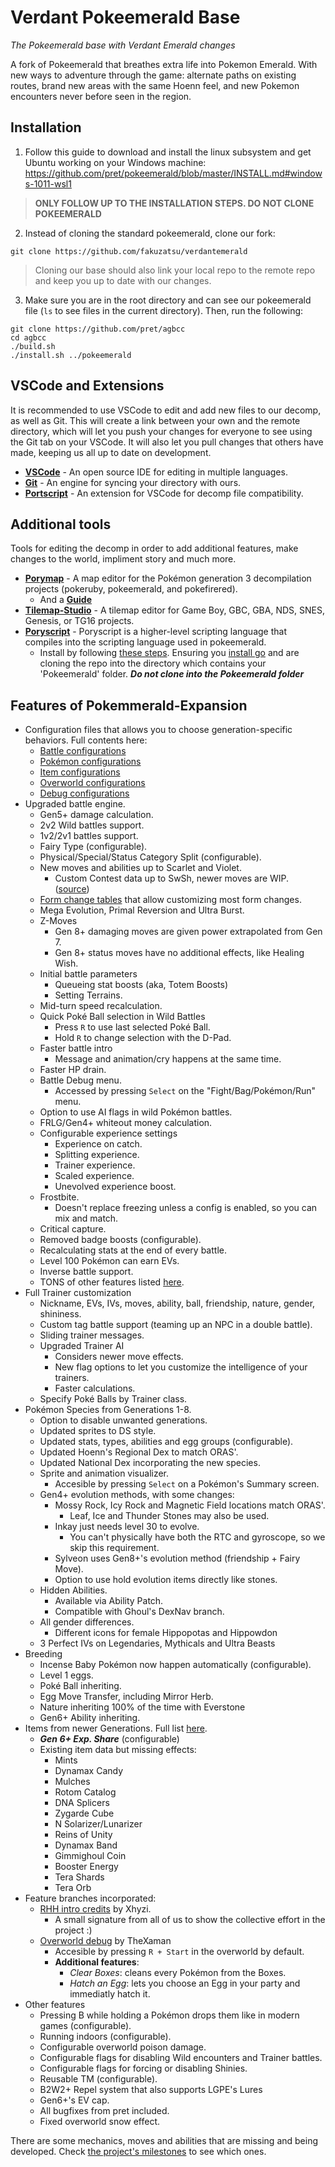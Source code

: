 # Verdant Pokeemerald Base
*The Pokeemerald base with Verdant Emerald changes*

A fork of Pokeemerald that breathes extra life into Pokemon Emerald. With new ways to adventure through the game: alternate paths on existing routes, brand new areas with the same Hoenn feel, and new Pokemon encounters never before seen in the region.

## Installation

1. Follow this guide to download and install the linux subsystem and get Ubuntu working on your Windows machine: https://github.com/pret/pokeemerald/blob/master/INSTALL.md#windows-1011-wsl1

> **ONLY FOLLOW UP TO THE INSTALLATION STEPS. DO NOT CLONE POKEEMERALD**

2. Instead of cloning the standard pokeemerald, clone our fork:

```
git clone https://github.com/fakuzatsu/verdantemerald
```

> Cloning our base should also link your local repo to the remote repo and keep you up to date with our changes.

3. Make sure you are in the root directory and can see our pokeemerald file (`ls` to see files in the current directory). Then, run the following:

```
git clone https://github.com/pret/agbcc
cd agbcc
./build.sh
./install.sh ../pokeemerald
```

## VSCode and Extensions

It is recommended to use VSCode to edit and add new files to our decomp, as well as Git. This will create a link between your own and the remote directory, which will let you push your changes for everyone to see using the Git tab on your VSCode. It will also let you pull changes that others have made, keeping us all up to date on development.

- [**VSCode**](https://code.visualstudio.com/) - An open source IDE for editing in multiple languages.
- [**Git**](https://git-scm.com/downloads) - An engine for syncing your directory with ours.
- [**Portscript**](https://marketplace.visualstudio.com/items?itemName=karathan.poryscript) - An extension for VSCode for decomp file compatibility.

## Additional tools

Tools for editing the decomp in order to add additional features, make changes to the world, impliment story and much more.

- [**Porymap**](https://github.com/huderlem/porymap) - A map editor for the Pokémon generation 3 decompilation projects (pokeruby, pokeemerald, and pokefirered).
    - And a [**Guide**](https://huderlem.github.io/porymap/)
- [**Tilemap-Studio**](https://github.com/Rangi42/tilemap-studio) - A tilemap editor for Game Boy, GBC, GBA, NDS, SNES, Genesis, or TG16 projects.
- [**Poryscript**](https://github.com/huderlem/poryscript) - Poryscript is a higher-level scripting language that compiles into the scripting language used in pokeemerald.
    - Install by following [these steps](https://github.com/huderlem/poryscript#local-development). Ensuring you [install go](http://golang.org/) and are cloning the repo into the directory which contains your 'Pokeemerald' folder. ***Do not clone into the Pokeemerald folder***

## Features of Pokemmerald-Expansion

- Configuration files that allows you to choose generation-specific behaviors. Full contents here:
    - [Battle configurations](/include/config/battle.h)
    - [Pokémon configurations](/include/config/pokemon.h)
    - [Item configurations](/include/config/item.h)
    - [Overworld configurations](/include/config/overworld.h)
    - [Debug configurations](/include/config/debug.h)
- Upgraded battle engine.
    - Gen5+ damage calculation.
    - 2v2 Wild battles support.
    - 1v2/2v1 battles support.
    - Fairy Type (configurable).
    - Physical/Special/Status Category Split (configurable).
    - New moves and abilities up to Scarlet and Violet.
        - Custom Contest data up to SwSh, newer moves are WIP. ([source](https://pokemonurpg.com/info/contests/rse-move-list/))
    - [Form change tables](/src/data/pokemon/form_change_tables.h) that allow customizing most form changes.
    - Mega Evolution, Primal Reversion and Ultra Burst.
    - Z-Moves
        - Gen 8+ damaging moves are given power extrapolated from Gen 7.
        - Gen 8+ status moves have no additional effects, like Healing Wish.
    - Initial battle parameters
        - Queueing stat boosts (aka, Totem Boosts)
        - Setting Terrains.
    - Mid-turn speed recalculation.
    - Quick Poké Ball selection in Wild Battles
        - Press `R` to use last selected Poké Ball.
        - Hold `R` to change selection with the D-Pad.
    - Faster battle intro
        - Message and animation/cry happens at the same time.
    - Faster HP drain.
    - Battle Debug menu.
        - Accessed by pressing `Select` on the "Fight/Bag/Pokémon/Run" menu.
    - Option to use AI flags in wild Pokémon battles.
    - FRLG/Gen4+ whiteout money calculation.
    - Configurable experience settings
        - Experience on catch.
        - Splitting experience.
        - Trainer experience.
        - Scaled experience.
        - Unevolved experience boost.
    - Frostbite.
        - Doesn't replace freezing unless a config is enabled, so you can mix and match.
    - Critical capture.
    - Removed badge boosts (configurable).
    - Recalculating stats at the end of every battle.
    - Level 100 Pokémon can earn EVs.
    - Inverse battle support.
    - TONS of other features listed [here](/include/config/battle.h).
- Full Trainer customization
    - Nickname, EVs, IVs, moves, ability, ball, friendship, nature, gender, shininess.
    - Custom tag battle support (teaming up an NPC in a double battle).
    - Sliding trainer messages.
    - Upgraded Trainer AI
        - Considers newer move effects.
        - New flag options to let you customize the intelligence of your trainers.
        - Faster calculations.
    - Specify Poké Balls by Trainer class.
- Pokémon Species from Generations 1-8.
    - Option to disable unwanted generations.
    - Updated sprites to DS style.
    - Updated stats, types, abilities and egg groups (configurable).
    - Updated Hoenn's Regional Dex to match ORAS'.
    - Updated National Dex incorporating the new species.
    - Sprite and animation visualizer.
        - Accesible by pressing `Select` on a Pokémon's Summary screen.
    - Gen4+ evolution methods, with some changes:
        - Mossy Rock, Icy Rock and Magnetic Field locations match ORAS'.
            - Leaf, Ice and Thunder Stones may also be used.
        - Inkay just needs level 30 to evolve.
            - You can't physically have both the RTC and gyroscope, so we skip this requirement.
        - Sylveon uses Gen8+'s evolution method (friendship + Fairy Move).
        - Option to use hold evolution items directly like stones.
    - Hidden Abilities.
        - Available via Ability Patch.
        - Compatible with Ghoul's DexNav branch.
    - All gender differences.
        - Different icons for female Hippopotas and Hippowdon
    - 3 Perfect IVs on Legendaries, Mythicals and Ultra Beasts
- Breeding
    - Incense Baby Pokémon now happen automatically (configurable).
    - Level 1 eggs.
    - Poké Ball inheriting.
    - Egg Move Transfer, including Mirror Herb.
    - Nature inheriting 100% of the time with Everstone
    - Gen6+ Ability inheriting.
- Items from newer Generations. Full list [here](/include/constants/items.h).
    - ***Gen 6+ Exp. Share*** (configurable)
    - Existing item data but missing effects:
        - Mints
        - Dynamax Candy
        - Mulches
        - Rotom Catalog
        - DNA Splicers
        - Zygarde Cube
        - N Solarizer/Lunarizer
        - Reins of Unity
        - Dynamax Band
        - Gimmighoul Coin
        - Booster Energy
        - Tera Shards
        - Tera Orb
- Feature branches incorporated:
    - [RHH intro credits](https://github.com/Xhyzi/pokeemerald/tree/rhh-intro-credits) by Xhyzi.
        - A small signature from all of us to show the collective effort in the project :)
    - [Overworld debug]() by TheXaman
        - Accesible by pressing `R + Start` in the overworld by default.
        - **Additional features**:
            - *Clear Boxes*: cleans every Pokémon from the Boxes.
            - *Hatch an Egg*: lets you choose an Egg in your party and immediatly hatch it.
- Other features
    - Pressing B while holding a Pokémon drops them like in modern games (configurable).
    - Running indoors (configurable).
    - Configurable overworld poison damage.
    - Configurable flags for disabling Wild encounters and Trainer battles.
    - Configurable flags for forcing or disabling Shinies.
    - Reusable TM (configurable).
    - B2W2+ Repel system that also supports LGPE's Lures
    - Gen6+'s EV cap.
    - All bugfixes from pret included.
    - Fixed overworld snow effect.

There are some mechanics, moves and abilities that are missing and being developed. Check [the project's milestones](https://github.com/rh-hideout/pokeemerald-expansion/milestones) to see which ones.